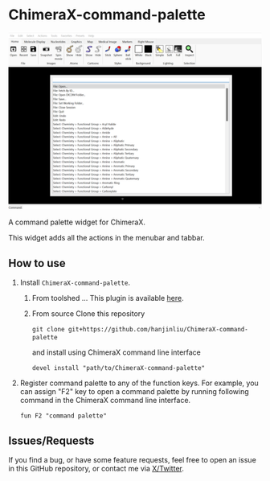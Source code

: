 # ChimeraX-command-palette

![](image.png)

A command palette widget for ChimeraX.

This widget adds all the actions in the menubar and tabbar.

## How to use

1. Install `ChimeraX-command-palette`.
   1. From toolshed ... This plugin is available [here](https://cxtoolshed.rbvi.ucsf.edu/apps/chimeraxcommandpalette).
   2. From source
      Clone this repository
      ```shell
      git clone git+https://github.com/hanjinliu/ChimeraX-command-palette
      ```

      and install using ChimeraX command line interface

      ```shell
      devel install "path/to/ChimeraX-command-palette"
      ```

2. Register command palette to any of the function keys. For example, you can assign "F2" key to open a command palette by running following command in the ChimeraX command line interface.
    ```shell
    fun F2 "command palette"
    ```

## Issues/Requests

If you find a bug, or have some feature requests, feel free to open an issue in this 
GitHub repository, or contact me via [X/Twitter](https://twitter.com/liu_hanjin).
